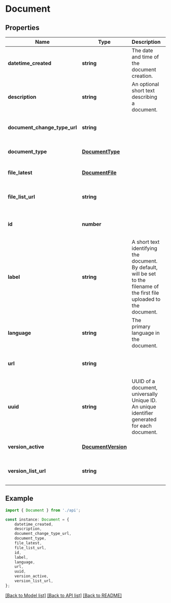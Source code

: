 # Document


## Properties

Name | Type | Description | Notes
------------ | ------------- | ------------- | -------------
**datetime_created** | **string** | The date and time of the document creation. | [optional] [readonly] [default to undefined]
**description** | **string** | An optional short text describing a document. | [optional] [default to undefined]
**document_change_type_url** | **string** |  | [optional] [readonly] [default to undefined]
**document_type** | [**DocumentType**](DocumentType.md) |  | [optional] [default to undefined]
**file_latest** | [**DocumentFile**](DocumentFile.md) |  | [optional] [default to undefined]
**file_list_url** | **string** |  | [optional] [readonly] [default to undefined]
**id** | **number** |  | [optional] [readonly] [default to undefined]
**label** | **string** | A short text identifying the document. By default, will be set to the filename of the first file uploaded to the document. | [optional] [default to undefined]
**language** | **string** | The primary language in the document. | [optional] [default to undefined]
**url** | **string** |  | [optional] [readonly] [default to undefined]
**uuid** | **string** | UUID of a document, universally Unique ID. An unique identifier generated for each document. | [optional] [readonly] [default to undefined]
**version_active** | [**DocumentVersion**](DocumentVersion.md) |  | [optional] [default to undefined]
**version_list_url** | **string** |  | [optional] [readonly] [default to undefined]

## Example

```typescript
import { Document } from './api';

const instance: Document = {
    datetime_created,
    description,
    document_change_type_url,
    document_type,
    file_latest,
    file_list_url,
    id,
    label,
    language,
    url,
    uuid,
    version_active,
    version_list_url,
};
```

[[Back to Model list]](../README.md#documentation-for-models) [[Back to API list]](../README.md#documentation-for-api-endpoints) [[Back to README]](../README.md)
